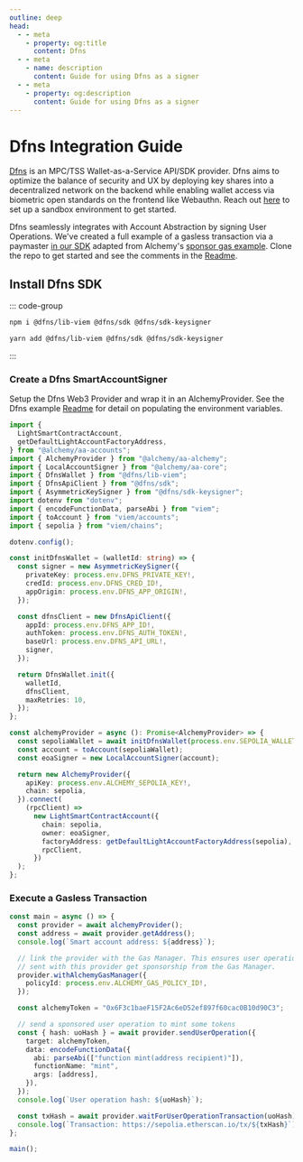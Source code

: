 ```yaml
---
outline: deep
head:
  - - meta
    - property: og:title
      content: Dfns
  - - meta
    - name: description
      content: Guide for using Dfns as a signer
  - - meta
    - property: og:description
      content: Guide for using Dfns as a signer
---
```


# Dfns Integration Guide

[Dfns](https://www.dfns.co) is an MPC/TSS Wallet-as-a-Service API/SDK provider. Dfns aims to optimize the balance of security and UX by deploying key shares into a decentralized network on the backend while enabling wallet access via biometric open standards on the frontend like Webauthn. Reach out [here](https://www.dfns.co/learn-more) to set up a sandbox environment to get started.

Dfns seamlessly integrates with Account Abstraction by signing User Operations. We've created a full example of a gasless transaction via a paymaster [in our SDK](https://github.com/dfns/dfns-sdk-ts/tree/m/examples/viem/alchemy-aa-gasless) adapted from Alchemy's [sponsor gas example](https://accountkit.alchemy.com/guides/sponsoring-gas.html). Clone the repo to get started and see the comments in the [Readme](https://github.com/dfns/dfns-sdk-ts/tree/m/examples/viem/alchemy-aa-gasless/README.md).

## Install Dfns SDK

::: code-group

```bash [npm]
npm i @dfns/lib-viem @dfns/sdk @dfns/sdk-keysigner
```

```bash [yarn]
yarn add @dfns/lib-viem @dfns/sdk @dfns/sdk-keysigner
```

:::

### Create a Dfns SmartAccountSigner

Setup the Dfns Web3 Provider and wrap it in an AlchemyProvider. See the Dfns example [Readme](https://github.com/dfnsext/typescript-sdk/blob/m/examples/viem/alchemy-aa-gasless/README.md) for detail on populating the environment variables.

```ts
import {
  LightSmartContractAccount,
  getDefaultLightAccountFactoryAddress,
} from "@alchemy/aa-accounts";
import { AlchemyProvider } from "@alchemy/aa-alchemy";
import { LocalAccountSigner } from "@alchemy/aa-core";
import { DfnsWallet } from "@dfns/lib-viem";
import { DfnsApiClient } from "@dfns/sdk";
import { AsymmetricKeySigner } from "@dfns/sdk-keysigner";
import dotenv from "dotenv";
import { encodeFunctionData, parseAbi } from "viem";
import { toAccount } from "viem/accounts";
import { sepolia } from "viem/chains";

dotenv.config();

const initDfnsWallet = (walletId: string) => {
  const signer = new AsymmetricKeySigner({
    privateKey: process.env.DFNS_PRIVATE_KEY!,
    credId: process.env.DFNS_CRED_ID!,
    appOrigin: process.env.DFNS_APP_ORIGIN!,
  });

  const dfnsClient = new DfnsApiClient({
    appId: process.env.DFNS_APP_ID!,
    authToken: process.env.DFNS_AUTH_TOKEN!,
    baseUrl: process.env.DFNS_API_URL!,
    signer,
  });

  return DfnsWallet.init({
    walletId,
    dfnsClient,
    maxRetries: 10,
  });
};

const alchemyProvider = async (): Promise<AlchemyProvider> => {
  const sepoliaWallet = await initDfnsWallet(process.env.SEPOLIA_WALLET_ID!);
  const account = toAccount(sepoliaWallet);
  const eoaSigner = new LocalAccountSigner(account);

  return new AlchemyProvider({
    apiKey: process.env.ALCHEMY_SEPOLIA_KEY!,
    chain: sepolia,
  }).connect(
    (rpcClient) =>
      new LightSmartContractAccount({
        chain: sepolia,
        owner: eoaSigner,
        factoryAddress: getDefaultLightAccountFactoryAddress(sepolia),
        rpcClient,
      })
  );
};
```

### Execute a Gasless Transaction

```ts
const main = async () => {
  const provider = await alchemyProvider();
  const address = await provider.getAddress();
  console.log(`Smart account address: ${address}`);

  // link the provider with the Gas Manager. This ensures user operations
  // sent with this provider get sponsorship from the Gas Manager.
  provider.withAlchemyGasManager({
    policyId: process.env.ALCHEMY_GAS_POLICY_ID!,
  });

  const alchemyToken = "0x6F3c1baeF15F2Ac6eD52ef897f60cac0B10d90C3";

  // send a sponsored user operation to mint some tokens
  const { hash: uoHash } = await provider.sendUserOperation({
    target: alchemyToken,
    data: encodeFunctionData({
      abi: parseAbi(["function mint(address recipient)"]),
      functionName: "mint",
      args: [address],
    }),
  });
  console.log(`User operation hash: ${uoHash}`);

  const txHash = await provider.waitForUserOperationTransaction(uoHash);
  console.log(`Transaction: https://sepolia.etherscan.io/tx/${txHash}`);
};

main();
```
